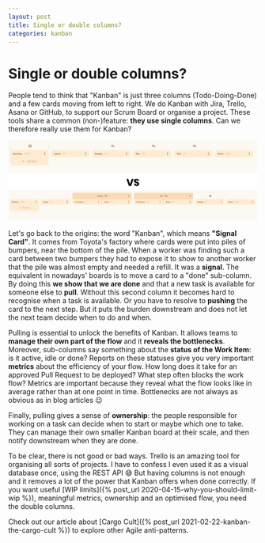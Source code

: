 ```yaml
---
layout: post
title: Single or double columns?
categories: kanban
---
```

# Single or double columns?

People tend to think that "Kanban" is just three columns (Todo-Doing-Done) and a few cards moving from left to right. We do Kanban with Jira, Trello, Asana or GitHub, to support our Scrum Board or organise a project. These tools share a common (non-)feature: **they use single columns**. Can we therefore really use them for Kanban?

<a href="/assets/images/blog/single-or-double-colums.jpg"><img src="/assets/images/blog/single-or-double-columns.jpg" alt="Single or double columns" /></a>

Let's go back to the origins: the word "Kanban", which means **"Signal Card"**. It comes from Toyota's factory where cards were put into piles of bumpers, near the bottom of the pile. When a worker was finding such a card between two bumpers they had to expose it to show to another worker that the pile was almost empty and needed a refill. It was a **signal**. The equivalent in nowadays' boards is to move a card to a "done" sub-column. By doing this **we show that we are done** and that a new task is available for someone else to **pull**. Without this second column it becomes hard to recognise when a task is available. Or you have to resolve to **pushing** the card to the next step. But it puts the burden downstream and does not let the next team decide when to do and when. 

Pulling is essential to unlock the benefits of Kanban. It allows teams to **manage their own part of the flow** and it **reveals the bottlenecks**. Moreover, sub-columns say something about the **status of the Work Item**: is it active, idle or done? Reports on these statuses give you very important **metrics** about the efficiency of your flow. How long does it take for an approved Pull Request to be deployed? What step often blocks the work flow? Metrics are important because they reveal what the flow looks like in average rather than at one point in time. Bottlenecks are not always as obvious as in blog articles 😉

Finally, pulling gives a sense of **ownership**: the people responsible for working on a task can decide when to start or maybe which one to take. They can manage their own smaller Kanban board at their scale, and then notify downstream when they are done. 

To be clear, there is not good or bad ways. Trello is an amazing tool for organising all sorts of projects. I have to confess I even used it as a visual database once, using the REST API 😅 But having columns is not enough and it removes a lot of the power that Kanban offers when done correctly. If you want useful [WIP limits]({% post_url 2020-04-15-why-you-should-limit-wip %}), meaningful metrics, ownership and an optimised flow, you need the double columns.

Check out our article about [Cargo Cult]({% post_url 2021-02-22-kanban-the-cargo-cult %}) to explore other Agile anti-patterns.